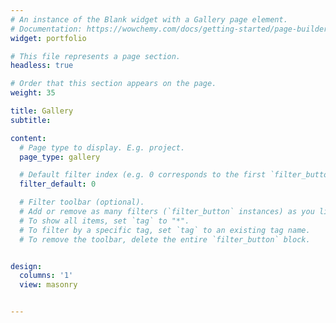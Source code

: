 ```yaml
---
# An instance of the Blank widget with a Gallery page element.
# Documentation: https://wowchemy.com/docs/getting-started/page-builder/
widget: portfolio

# This file represents a page section.
headless: true

# Order that this section appears on the page.
weight: 35

title: Gallery
subtitle:

content:
  # Page type to display. E.g. project.
  page_type: gallery

  # Default filter index (e.g. 0 corresponds to the first `filter_button` instance below).
  filter_default: 0

  # Filter toolbar (optional).
  # Add or remove as many filters (`filter_button` instances) as you like.
  # To show all items, set `tag` to "*".
  # To filter by a specific tag, set `tag` to an existing tag name.
  # To remove the toolbar, delete the entire `filter_button` block.


design:
  columns: '1'
  view: masonry


---
```


